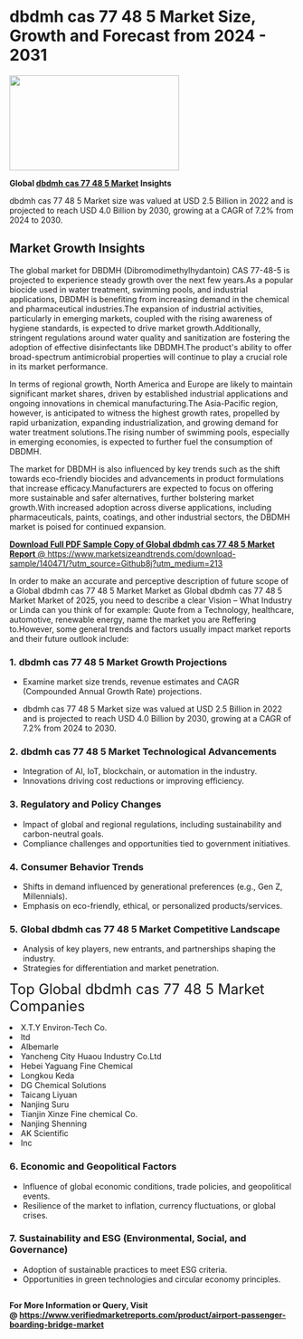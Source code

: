 <H1>dbdmh cas 77 48 5 Market Size, Growth and Forecast from 2024 - 2031</H1><img class="aligncenter size-medium wp-image-584254" src="https://thirdeyenews.in/wp-content/uploads/2024/09/Global-Market-Research-300x168.jpeg" alt="" width="300" height="168" /><p><strong>Global&nbsp;<a href="https://www.marketsizeandtrends.com/download-sample/140471/?utm_source=Github8j?utm_medium=213">dbdmh cas 77 48 5 Market</a> Insights</strong></p><p>dbdmh cas 77 48 5 Market size was valued at USD 2.5 Billion in 2022 and is projected to reach USD 4.0 Billion by 2030, growing at a CAGR of 7.2% from 2024 to 2030.</p><p><h2>Market Growth Insights</h2> <p>The global market for DBDMH (Dibromodimethylhydantoin) CAS 77-48-5 is projected to experience steady growth over the next few years.As a popular biocide used in water treatment, swimming pools, and industrial applications, DBDMH is benefiting from increasing demand in the chemical and pharmaceutical industries.The expansion of industrial activities, particularly in emerging markets, coupled with the rising awareness of hygiene standards, is expected to drive market growth.Additionally, stringent regulations around water quality and sanitization are fostering the adoption of effective disinfectants like DBDMH.The product's ability to offer broad-spectrum antimicrobial properties will continue to play a crucial role in its market performance.</p> <p><a href="#"></a></p> <p>In terms of regional growth, North America and Europe are likely to maintain significant market shares, driven by established industrial applications and ongoing innovations in chemical manufacturing.The Asia-Pacific region, however, is anticipated to witness the highest growth rates, propelled by rapid urbanization, expanding industrialization, and growing demand for water treatment solutions.The rising number of swimming pools, especially in emerging economies, is expected to further fuel the consumption of DBDMH.</p> <p>The market for DBDMH is also influenced by key trends such as the shift towards eco-friendly biocides and advancements in product formulations that increase efficacy.Manufacturers are expected to focus on offering more sustainable and safer alternatives, further bolstering market growth.With increased adoption across diverse applications, including pharmaceuticals, paints, coatings, and other industrial sectors, the DBDMH market is poised for continued expansion.</p> <p><a href="#"></p><p><span class=""><strong>Download Full PDF Sample Copy of Global dbdmh cas 77 48 5 Market Report</strong> @ <a href="https://www.marketsizeandtrends.com/download-sample/140471/?utm_source=Github8j?utm_medium=213" target="_blank">https://www.marketsizeandtrends.com/download-sample/140471/?utm_source=Github8j?utm_medium=213</a></span></p><p>In order to make an accurate and perceptive description of future scope of a Global&nbsp;dbdmh cas 77 48 5 Market Market as Global&nbsp;dbdmh cas 77 48 5 Market Market of 2025, you need to describe a clear Vision &ndash; What Industry or Linda can you think of for example: Quote from a Technology, healthcare, automotive, renewable energy, name the market you are Reffering to.However, some general trends and factors usually impact market reports and their future outlook include:</p><h3>1.&nbsp;<strong>dbdmh cas 77 48 5 Market Growth Projections</strong></h3><ul><li>Examine market size trends, revenue estimates and CAGR (Compounded Annual Growth Rate) projections.</li><li><p>dbdmh cas 77 48 5 Market size was valued at USD 2.5 Billion in 2022 and is projected to reach USD 4.0 Billion by 2030, growing at a CAGR of 7.2% from 2024 to 2030.</p></li></ul><h3>2.&nbsp;<strong>dbdmh cas 77 48 5 Market Technological Advancements</strong></h3><ul><li>Integration of AI, IoT, blockchain, or automation in the industry.</li><li>Innovations driving cost reductions or improving efficiency.</li></ul><h3>3.&nbsp;<strong>Regulatory and Policy Changes</strong></h3><ul><li>Impact of global and regional regulations, including sustainability and carbon-neutral goals.</li><li>Compliance challenges and opportunities tied to government initiatives.</li></ul><h3>4.&nbsp;<strong>Consumer Behavior Trends</strong></h3><ul><li>Shifts in demand influenced by generational preferences (e.g., Gen Z, Millennials).</li><li>Emphasis on eco-friendly, ethical, or personalized products/services.</li></ul><h3>5.&nbsp;<strong>Global dbdmh cas 77 48 5 Market Competitive Landscape</strong></h3><ul><li>Analysis of key players, new entrants, and partnerships shaping the industry.</li><li>Strategies for differentiation and market penetration.</li></ul><p data-pm-slice="1 1 []"><span style="color: inherit; font-family: inherit; font-size: 25px;">Top Global dbdmh cas 77 48 5 Market Companies</span></p><div class="" data-test-id=""><p><li>X.T.Y Environ-Tech Co.</li><li>ltd</li><li> Albemarle</li><li> Yancheng City Huaou Industry Co.Ltd</li><li> Hebei Yaguang Fine Chemical</li><li> Longkou Keda</li><li> DG Chemical Solutions</li><li> Taicang Liyuan</li><li> Nanjing Suru</li><li> Tianjin Xinze Fine chemical Co.</li><li> Nanjing Shenning</li><li> AK Scientific</li><li> Inc</li></p></div><h3>6.&nbsp;<strong>Economic and Geopolitical Factors</strong></h3><ul><li>Influence of global economic conditions, trade policies, and geopolitical events.</li><li>Resilience of the market to inflation, currency fluctuations, or global crises.</li></ul><h3>7.&nbsp;<strong>Sustainability and ESG (Environmental, Social, and Governance)</strong></h3><ul><li>Adoption of sustainable practices to meet ESG criteria.</li><li>Opportunities in green technologies and circular economy principles.</li></ul><h2><strong style="font-size: 14px;">For More Information or Query, Visit @&nbsp;</strong><a style="background-color: #ffffff; font-size: 14px;" href="https://www.marketsizeandtrends.com/report/dbdmh-cas-77-48-5-market/" target="_blank">https://www.verifiedmarketreports.com/product/airport-passenger-boarding-bridge-market</a></h2>